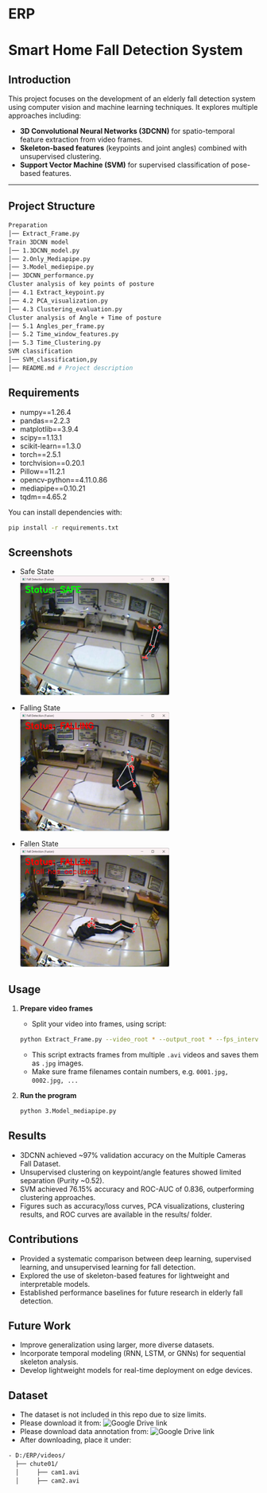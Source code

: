 # ERP
# Smart Home Fall Detection System

##  Introduction
This project focuses on the development of an elderly fall detection system using computer vision and machine learning techniques. 
It explores multiple approaches including:
- **3D Convolutional Neural Networks (3DCNN)** for spatio-temporal feature extraction from video frames.
- **Skeleton-based features** (keypoints and joint angles) combined with unsupervised clustering.
- **Support Vector Machine (SVM)** for supervised classification of pose-based features.

---
##  Project Structure

```bash
Preparation
│── Extract_Frame.py
Train 3DCNN model
│── 1.3DCNN_model.py 
│── 2.Only_Mediapipe.py 
│── 3.Model_mediepipe.py 
│── 3DCNN_performance.py
Cluster analysis of key points of posture
│── 4.1 Extract_keypoint.py
│── 4.2 PCA_visualization.py
│── 4.3 Clustering_evaluation.py
Cluster analysis of Angle + Time of posture
│── 5.1 Angles_per_frame.py
│── 5.2 Time_window_features.py
│── 5.3 Time_Clustering.py
SVM classification
│── SVM_classification,py
│── README.md # Project description
```
##  Requirements
- numpy==1.26.4
- pandas==2.2.3
- matplotlib==3.9.4
- scipy==1.13.1
- scikit-learn==1.3.0
- torch==2.5.1
- torchvision==0.20.1
- Pillow==11.2.1
- opencv-python==4.11.0.86
- mediapipe==0.10.21
- tqdm==4.65.2
  
You can install dependencies with:
```bash
pip install -r requirements.txt
```

## Screenshots

- Safe State  
  <img src="images/1.png" alt="Safe State" width="300">

- Falling State  
  <img src="images/2.png" alt="Falling State" width="300">

- Fallen State  
  <img src="images/3.png" alt="Fallen State" width="300">


## Usage

1. **Prepare video frames**
   - Split your video into frames, using script:
   ```bash
   python Extract_Frame.py --video_root * --output_root * --fps_interval *
   ```
   - This script extracts frames from multiple `.avi` videos and saves them as `.jpg` images.
   - Make sure frame filenames contain numbers, e.g. `0001.jpg, 0002.jpg, ...`

2. **Run the program**
   ```bash
   python 3.Model_mediapipe.py
   ```
   
##  Results
- 3DCNN achieved ~97% validation accuracy on the Multiple Cameras Fall Dataset.
- Unsupervised clustering on keypoint/angle features showed limited separation (Purity ~0.52).
- SVM achieved 76.15% accuracy and ROC-AUC of 0.836, outperforming clustering approaches.
- Figures such as accuracy/loss curves, PCA visualizations, clustering results, and ROC curves are available in the results/ folder.

##  Contributions
- Provided a systematic comparison between deep learning, supervised learning, and unsupervised learning for fall detection.
- Explored the use of skeleton-based features for lightweight and interpretable models.
- Established performance baselines for future research in elderly fall detection.

## Future Work
- Improve generalization using larger, more diverse datasets.
- Incorporate temporal modeling (RNN, LSTM, or GNNs) for sequential skeleton analysis.
- Develop lightweight models for real-time deployment on edge devices.

## Dataset
- The dataset is not included in this repo due to size limits.  
- Please download it from: ![Google Drive link](https://www.iro.umontreal.ca/~labimage/Dataset/)
- Please download data annotation from: ![Google Drive link](https://www.kaggle.com/datasets/soumicksarker/multiple-cameras-fall-dataset?resource=download)
- After downloading, place it under:
```bash
- D:/ERP/videos/
  ├── chute01/
  │     ├── cam1.avi
  │     ├── cam2.avi
```
